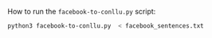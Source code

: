
How to run the `facebook-to-conllu.py` script:

```bash
python3 facebook-to-conllu.py  < facebook_sentences.txt 
```
